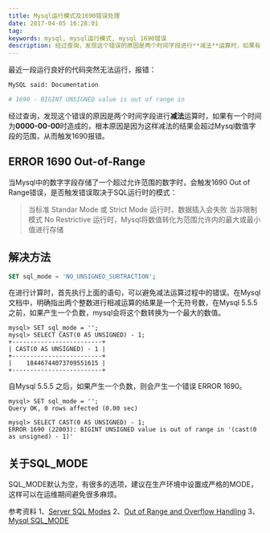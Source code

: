 ```yaml
---
title: Mysql运行模式及1690错误处理
date: 2017-04-05 16:28:01
tag: 
keywords: mysql, mysql运行模式, mysql 1690错误
description: 经过查询，发现这个错误的原因是两个时间字段进行**减法**运算时，如果有一个时间为**0000-00-00**时造成的，根本原因是因为这样减法的结果会超过Mysql数值字段的范围，从而触发1690报错。
---
```


最近一段运行良好的代码突然无法运行，报错：

```sh
MySQL said: Documentation

# 1690 - BIGINT UNSIGNED value is out of range in
```

经过查询，发现这个错误的原因是两个时间字段进行**减法**运算时，如果有一个时间为**0000-00-00**时造成的，根本原因是因为这样减法的结果会超过Mysql数值字段的范围，从而触发1690报错。

## ERROR 1690 Out-of-Range
当Mysql中的数字字段存储了一个超过允许范围的数字时，会触发1690 Out of Range错误，是否触发错误取决于SQL运行时的模式：
> 当标准 Standar Mode 或 Strict Mode 运行时，数据插入会失败
当非限制模式 No Restrictive 运行时，Mysql将数值转化为范围允许内的最大或最小值进行存储


## 解决方法
```sql
SET sql_mode = 'NO_UNSIGNED_SUBTRACTION';
```
在进行计算时，首先执行上面的语句，可以避免减法运算过程中的错误。在Mysql文档中，明确指出两个整数进行相减运算的结果是一个无符号数，在Mysql 5.5.5 之前，如果产生一个负数，mysql会将这个数转换为一个最大的数值。
```mysql
mysql> SET sql_mode = '';
mysql> SELECT CAST(0 AS UNSIGNED) - 1;
+-------------------------+
| CAST(0 AS UNSIGNED) - 1 |
+-------------------------+
|    18446744073709551615 |
+-------------------------+
```
自Mysql 5.5.5 之后，如果产生一个负数，则会产生一个错误 ERROR 1690。
```mysql
mysql> SET sql_mode = '';
Query OK, 0 rows affected (0.00 sec)

mysql> SELECT CAST(0 AS UNSIGNED) - 1;
ERROR 1690 (22003): BIGINT UNSIGNED value is out of range in '(cast(0 as unsigned) - 1)'
```

## 关于SQL_MODE
SQL_MODE默认为空，有很多的选项，建议在生产环境中设置成严格的MODE，这样可以在运维期间避免很多麻烦。

参考资料
1、[Server SQL Modes](https://dev.mysql.com/doc/refman/5.5/en/sql-mode.html)
2、[Out of Range and Overflow Handling](https://dev.mysql.com/doc/refman/5.5/en/out-of-range-and-overflow.html)
3、[Mysql SQL_MODE](http://www.cnblogs.com/zengkefu/p/5636614.html)